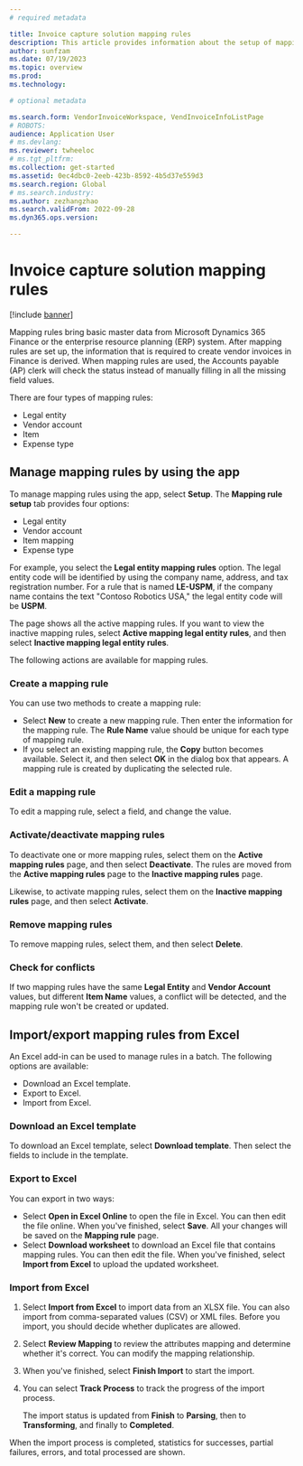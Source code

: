 ```yaml
---
# required metadata

title: Invoice capture solution mapping rules
description: This article provides information about the setup of mapping rules in the Invoice capture solution.
author: sunfzam
ms.date: 07/19/2023
ms.topic: overview
ms.prod: 
ms.technology: 

# optional metadata

ms.search.form: VendorInvoiceWorkspace, VendInvoiceInfoListPage
# ROBOTS: 
audience: Application User
# ms.devlang: 
ms.reviewer: twheeloc
# ms.tgt_pltfrm: 
ms.collection: get-started
ms.assetid: 0ec4dbc0-2eeb-423b-8592-4b5d37e559d3
ms.search.region: Global
# ms.search.industry: 
ms.author: zezhangzhao
ms.search.validFrom: 2022-09-28
ms.dyn365.ops.version: 

---
```


# Invoice capture solution mapping rules

[!include [banner](../includes/banner.md)]

Mapping rules bring basic master data from Microsoft Dynamics 365 Finance or the enterprise resource planning (ERP) system. After mapping rules are set up, the information that is required to create vendor invoices in Finance is derived. When mapping rules are used, the Accounts payable (AP) clerk will check the status instead of manually filling in all the missing field values.

There are four types of mapping rules:

- Legal entity
- Vendor account
- Item
- Expense type

## Manage mapping rules by using the app

To manage mapping rules using the app, select **Setup**. The **Mapping rule setup** tab provides four options:

- Legal entity 
- Vendor account 
- Item mapping 
- Expense type

For example, you select the **Legal entity mapping rules** option. The legal entity code will be identified by using the company name, address, and tax registration number. For a rule that is named **LE-USPM**, if the company name contains the text "Contoso Robotics USA," the legal entity code will be **USPM**.

The page shows all the active mapping rules. If you want to view the inactive mapping rules, select **Active mapping legal entity rules**, and then select **Inactive mapping legal entity rules**.

The following actions are available for mapping rules.

### Create a mapping rule

You can use two methods to create a mapping rule:

- Select **New** to create a new mapping rule. Then enter the information for the mapping rule. The **Rule Name** value should be unique for each type of mapping rule.
- If you select an existing mapping rule, the **Copy** button becomes available. Select it, and then select **OK** in the dialog box that appears. A mapping rule is created by duplicating the selected rule.

### Edit a mapping rule

To edit a mapping rule, select a field, and change the value.

### Activate/deactivate mapping rules

To deactivate one or more mapping rules, select them on the **Active mapping rules** page, and then select **Deactivate**. The rules are moved from the **Active mapping rules** page to the **Inactive mapping rules** page.

Likewise, to activate mapping rules, select them on the **Inactive mapping rules** page, and then select **Activate**.

### Remove mapping rules

To remove mapping rules, select them, and then select **Delete**.

### Check for conflicts

If two mapping rules have the same **Legal Entity** and **Vendor Account** values, but different **Item Name** values, a conflict will be detected, and the mapping rule won't be created or updated.

## Import/export mapping rules from Excel

An Excel add-in can be used to manage rules in a batch. The following options are available:

- Download an Excel template.
- Export to Excel.
- Import from Excel.

### Download an Excel template

To download an Excel template, select **Download template**. Then select the fields to include in the template.

### Export to Excel

You can export in two ways:

- Select **Open in Excel Online** to open the file in Excel. You can then edit the file online. When you've finished, select **Save**. All your changes will be saved on the **Mapping rule** page.
- Select **Download worksheet** to download an Excel file that contains mapping rules. You can then edit the file. When you've finished, select **Import from Excel** to upload the updated worksheet.

### Import from Excel

1. Select **Import from Excel** to import data from an XLSX file. You can also import from comma-separated values (CSV) or XML files. Before you import, you should decide whether duplicates are allowed.
2. Select **Review Mapping** to review the attributes mapping and determine whether it's correct. You can modify the mapping relationship.
3. When you've finished, select **Finish Import** to start the import.
4. You can select **Track Process** to track the progress of the import process.

    The import status is updated from **Finish** to **Parsing**, then to **Transforming**, and finally to **Completed**.

When the import process is completed, statistics for successes, partial failures, errors, and total processed are shown.
